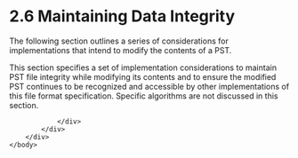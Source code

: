 <html dir="LTR" xmlns:mshelp="http://msdn.microsoft.com/mshelp" xmlns:ddue="http://ddue.schemas.microsoft.com/authoring/2003/5" xmlns:xlink="http://www.w3.org/1999/xlink" xmlns:tool="http://www.microsoft.com/tooltip">
    <head>
        <meta http-equiv="Content-Type" content="text/html; CHARSET=utf-8"></meta>
        <meta name="save" content="history"></meta>
        <title>2.6 Maintaining Data Integrity</title>
        <xml>
            <mshelp:toctitle title="2.6 Maintaining Data Integrity"></mshelp:toctitle>
            <mshelp:rltitle title="[MS-PST]: Maintaining Data Integrity"></mshelp:rltitle>
            <mshelp:keyword index="A" term="5e1a4d6b-ebbf-4658-9aa7-824929233044"></mshelp:keyword>
            <mshelp:attr name="DCSext.ContentType" value="open specification"></mshelp:attr>
            <mshelp:attr name="AssetID" value="5e1a4d6b-ebbf-4658-9aa7-824929233044"></mshelp:attr>
            <mshelp:attr name="TopicType" value="kbRef"></mshelp:attr>
            <mshelp:attr name="DCSext.Title" value="[MS-PST]: Maintaining Data Integrity" />
        </xml>
    </head>
    <body>
        <div id="header">
            <h1 class="heading">2.6 Maintaining Data Integrity</h1>
        </div>
        <div id="mainSection">
            <div id="mainBody">
                <div id="allHistory" class="saveHistory"></div>
                <div id="sectionSection0" class="section" name="collapseableSection">
                    

<p>The following section outlines a series of considerations
for implementations that intend to modify the contents of a PST. </p>

<p>This section specifies a set of implementation
considerations to maintain PST file integrity while modifying its contents and
to ensure the modified PST continues to be recognized and accessible by other
implementations of this file format specification. Specific algorithms are not
discussed in this section.</p>


                </div>
            </div>
        </div>
    </body>
</html>